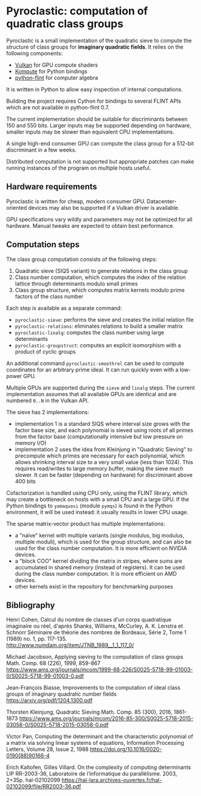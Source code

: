 # Pyroclastic: computation of quadratic class groups

Pyroclastic is a small implementation of the quadratic sieve
to compute the structure of class groups for **imaginary
quadratic fields**. It relies on the following components:

* [Vulkan](https://docs.vulkan.org/) for GPU compute shaders
* [Kompute](https://github.com/KomputeProject/kompute) for Python bindings
* [python-flint](https://python-flint.readthedocs.io) for computer algebra

It is written in Python to allow easy inspection of internal computations.

Building the project requires Cython for bindings to several FLINT
APIs which are not available in python-flint 0.7.

The current implementation should be suitable for discriminants
between 150 and 550 bits. Larger inputs may be supported depending
on hardware, smaller inputs may be slower than equivalent CPU implementations.

A single high-end consumer GPU can compute the class group for
a 512-bit discriminant in a few weeks.

Distributed computation is not supported but appropriate patches can make
running instances of the program on multiple hosts useful.

## Hardware requirements

Pyroclastic is written for cheap, modern consumer GPU. Datacenter-oriented
devices may also be supported if a Vulkan driver is available.

GPU specifications vary wildly and parameters may not be optimized for all
hardware. Manual tweaks are expected to obtain best performance.

## Computation steps

The class group computation consists of the following steps:

1. Quadratic sieve (SIQS variant) to generate relations in the class group
2. Class number computation, which computes the index of the relation lattice
   through determinants modulo small primes
3. Class group structure, which computes matrix kernels modulo prime factors
   of the class number

Each step is available as a separate command:

* `pyroclastic-sieve`: performs the sieve and creates the initial relation file
* `pyroclastic-relations`: eliminates relations to build a smaller matrix
* `pyroclastic-linalg`: computes the class number using large determinants
* `pyroclastic-groupstruct`: computes an explicit isomorphism with a product of cyclic groups

An additional command `pyroclastic-smoothrel` can be used to compute
coordinates for an arbitrary prime ideal. It can run quickly even with
a low-power GPU.

Multiple GPUs are supported during the `sieve` and `linalg` steps.
The current implementation assumes that all available GPUs are identical
and are numbered `0..N` in the Vulkan API.

The sieve has 2 implementations:

* implementation 1 is a standard SIQS where interval size grows with the factor base size,
  and each polynomial is sieved using roots of all primes from the factor base
  (computationally intensive but low pressure on memory I/O)
* implementation 2 uses the idea from Kleinjung in "Quadratic Sieving"
  to precompute which primes are necessary for each polynomial, which allows
  shrinking interval size to a very small value (less than 1024).
  This requires read/writes to large memory buffer, making the sieve much slower.
  It can be faster (depending on hardware) for discriminant above 400 bits

Cofactorization is handled using CPU only, using the FLINT library, which may create
a bottleneck on hosts with a small CPU and a large GPU. If the Python bindings to
`yamaquasi` (module `pymqs`) is found in the Python environment, it will be used
instead: it usually results in lower CPU usage.

The sparse matrix-vector product has multiple implementations:

* a "naïve" kernel with multiple variants (single modulus, big modulus, multiple moduli),
  which is used for the group structure, and can also be used for the class number computation.
  It is more efficient on NVIDIA devices.
* a "block COO" kernel dividing the matrix in stripes, where sums are accumulated
  in shared memory (instead of registers). It can be used during the class number computation.
  It is more efficient on AMD devices.
* other kernels exist in the repository for benchmarking purposes

## Bibliography

Henri Cohen, Calcul du nombre de classes d'un corps quadratique imaginaire ou
réel, d'après Shanks, Williams, McCurley, A. K. Lenstra et Schnorr
Séminaire de théorie des nombres de Bordeaux, Série 2, Tome 1 (1989) no. 1, pp. 117-135.
<http://www.numdam.org/item/JTNB_1989__1_1_117_0/>

Michael Jacobson, Applying sieving to the computation of class groups
Math. Comp. 68 (226), 1999, 859-867
<https://www.ams.org/journals/mcom/1999-68-226/S0025-5718-99-01003-0/S0025-5718-99-01003-0.pdf>

Jean-François Biasse, Improvements to the computation
of ideal class groups of imaginary quadratic number fields
<https://arxiv.org/pdf/1204.1300.pdf>

Thorsten Kleinjung, Quadratic Sieving
Math. Comp. 85 (300), 2016, 1861-1873
<https://www.ams.org/journals/mcom/2016-85-300/S0025-5718-2015-03058-0/S0025-5718-2015-03058-0.pdf>

Victor Pan, Computing the determinant and the characteristic polynomial of a matrix via solving linear systems of equations,
Information Processing Letters, Volume 28, Issue 2, 1988
<https://doi.org/10.1016/0020-0190(88)90166-4>

Erich Kaltofen, Gilles Villard. On the complexity of computing determinants
LIP RR-2003-36, Laboratoire de l’informatique du parallélisme. 2003, 2+35p. hal-02102099
<https://hal-lara.archives-ouvertes.fr/hal-02102099/file/RR2003-36.pdf>

